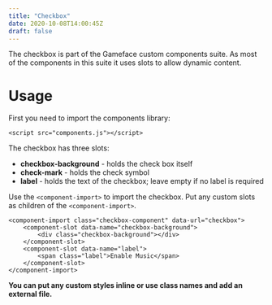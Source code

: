 ```yaml
---
title: "Checkbox"
date: 2020-10-08T14:00:45Z
draft: false
---
```


The checkbox is part of the Gameface custom components suite. As most of the components in this suite it uses slots to allow dynamic content.


Usage
===================
First you need to import the components library:

~~~~{.html}
<script src="components.js"></script>
~~~~

The checkbox has three slots:
- **checkbox-background** - holds the check box itself
- **check-mark** - holds the check symbol
- **label** - holds the text of the checkbox; leave empty if no label is required

Use the `<component-import>` to import the checkbox. Put any custom slots as children of the `<component-import>`.

~~~~{.html}
<component-import class="checkbox-component" data-url="checkbox">
    <component-slot data-name="checkbox-background">
        <div class="checkbox-background"></div>
    </component-slot>
    <component-slot data-name="label">
        <span class="label">Enable Music</span>
    </component-slot>
</component-import>
~~~~


**You can put any custom styles inline or use class names and add an external file.**